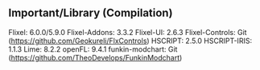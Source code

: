 
## Important/Library (Compilation)
Flixel: 6.0.0/5.9.0
Flixel-Addons: 3.3.2
Flixel-UI: 2.6.3
Flixel-Controls: Git (https://github.com/Geokureli/FlxControls)
HSCRIPT: 2.5.0
HSCRIPT-IRIS: 1.1.3
Lime: 8.2.2
openFL: 9.4.1
funkin-modchart: Git (https://github.com/TheoDevelops/FunkinModchart)

